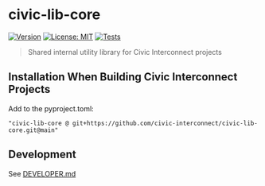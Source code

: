 # civic-lib-core

[![Version](https://img.shields.io/badge/version-v0.9.3-blue)](https://github.com/civic-interconnect/civic-lib-core/releases)
[![License: MIT](https://img.shields.io/badge/license-MIT-green.svg)](https://opensource.org/licenses/MIT)
[![Tests](https://github.com/civic-interconnect/civic-lib-core/actions/workflows/tests.yml/badge.svg)](https://github.com/civic-interconnect/civic-lib-core/actions/workflows/tests.yml)

> Shared internal utility library for Civic Interconnect projects


## Installation When Building Civic Interconnect Projects

Add to the pyproject.toml:

`"civic-lib-core @ git+https://github.com/civic-interconnect/civic-lib-core.git@main"`


## Development

See [DEVELOPER.md](./DEVELOPER.md)

